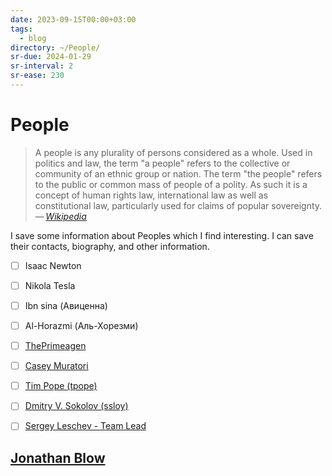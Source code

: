 ```yaml
---
date: 2023-09-15T00:00+03:00
tags:
  - blog
directory: ~/People/
sr-due: 2024-01-29
sr-interval: 2
sr-ease: 230
---
```


# People

> A people is any plurality of persons considered as a whole. Used in politics
> and law, the term "a people" refers to the collective or community of an
> ethnic group or nation. The term "the people" refers
> to the public or common mass of people of a polity. As such it is a concept
> of human rights law, international law as well as constitutional law,
> particularly used for claims of popular sovereignty.\
> — <cite>[Wikipedia](https://en.wikipedia.org/wiki/People)</cite>

I save some information about Peoples which I find interesting. I can save their
contacts, biography, and other information.

- [ ] Isaac Newton
- [ ] Nikola Tesla
- [ ] Ibn sina (Авиценна)
- [ ] Al-Horazmi (Аль-Хорезми)

- [ ] [ThePrimeagen](https://www.twitch.tv/theprimeagen/about)
- [ ] [Casey Muratori](https://caseymuratori.com/)
- [ ] [Tim Pope (tpope)](https://github.com/tpope)
- [ ] [Dmitry V. Sokolov (ssloy)](https://github.com/ssloy)
- [ ] [Sergey Leschev - Team Lead](https://sergeyleschev.github.io/)


## [Jonathan Blow](https://en.wikipedia.org/wiki/Jonathan_Blow)
